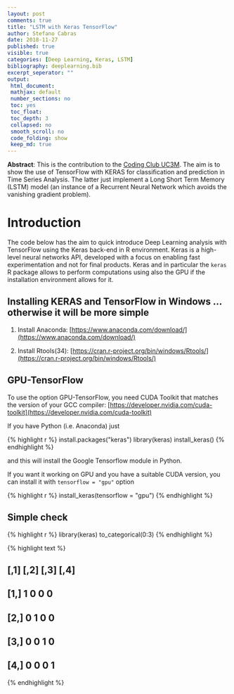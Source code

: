 ```yaml
---
layout: post
comments: true
title: "LSTM with Keras TensorFlow"
author: Stefano Cabras
date: 2018-11-27
published: true
visible: true
categories: [Deep Learning, Keras, LSTM]
bibliography: deeplearning.bib
excerpt_seperator: ""
output:
 html_document:
 mathjax: default
 number_sections: no
 toc: yes
 toc_float:
 toc_depth: 3
 collapsed: no
 smooth_scroll: no
 code_folding: show
 keep_md: true
---
```




<!---
Here is the standard html comment tags.
You can write all your comments here.
We start with the abstract of the talk .
-->

**Abstract**: This is the contribution to the [Coding Club UC3M](https://twitter.com/CodingClubUC3M). The aim is to show the use of TensorFlow with KERAS for classification and prediction in Time Series Analysis. The latter just implement a Long Short Term Memory (LSTM) model (an instance of a Recurrent Neural Network which avoids the vanishing gradient problem). 

# Introduction

The code below has the aim to quick introduce Deep Learning analysis with TensorFlow using the Keras back-end in R environment. Keras is a high-level neural networks API, developed with a focus on enabling fast experimentation and not for final products. Keras and in particular the ```keras```  R package allows to perform computations using also the GPU if the installation environment allows for it.

## Installing KERAS and TensorFlow in Windows ... otherwise it will be more simple

1. Install Anaconda: [https://www.anaconda.com/download/](https://www.anaconda.com/download/)

2. Install Rtools(34): [https://cran.r-project.org/bin/windows/Rtools/](https://cran.r-project.org/bin/windows/Rtools/)

## GPU-TensorFlow

To use the option GPU-TensorFlow, you need CUDA Toolkit that matches the version of your GCC compiler: [https://developer.nvidia.com/cuda-toolkit](https://developer.nvidia.com/cuda-toolkit)



If you have Python (i.e. Anaconda) just


{% highlight r %}
install.packages("keras")
library(keras)
install_keras()
{% endhighlight %}

and this will install the Google Tensorflow module in Python.

If you want it working on GPU and you have a suitable CUDA version, you can install it with ```tensorflow = "gpu"``` option


{% highlight r %}
install_keras(tensorflow = "gpu")
{% endhighlight %}


## Simple check


{% highlight r %}
library(keras)
to_categorical(0:3)
{% endhighlight %}



{% highlight text %}
##      [,1] [,2] [,3] [,4]
## [1,]    1    0    0    0
## [2,]    0    1    0    0
## [3,]    0    0    1    0
## [4,]    0    0    0    1
{% endhighlight %}

